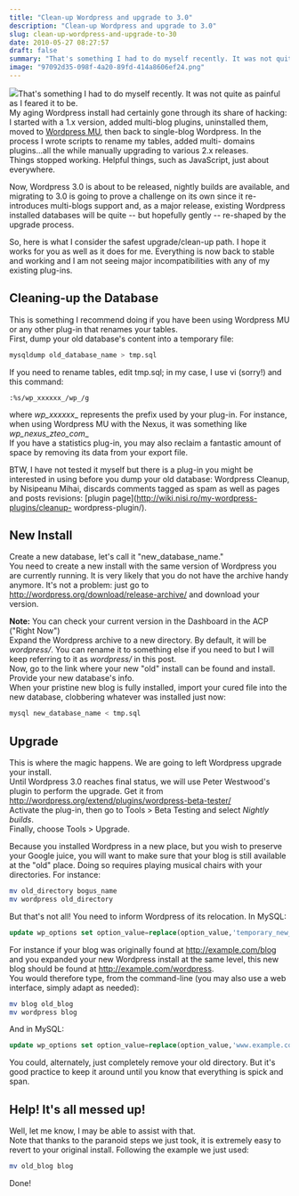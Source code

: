 ```yaml
---
title: "Clean-up Wordpress and upgrade to 3.0"
description: "Clean-up Wordpress and upgrade to 3.0"
slug: clean-up-wordpress-and-upgrade-to-30
date: 2010-05-27 08:27:57
draft: false
summary: "That's something I had to do myself recently. It was not quite as painful as I feared it to be.My aging Wordpress install had certainly gone through its share of hacking: I started with a 1.x version, added multi-blog plugins, uninstalled them, moved to Wordpress MU, then back to single-blog Wordpress. In the process I wrote scripts to rename my tables, added multi-domains plugins...all the while manually upgrading to various 2.x releases.Things stopped working. Helpful things, such as JavaScript, just about everywhere."
image: "97092d35-098f-4a20-89fd-414a8606ef24.png"
---
```



[![](/images/3543295520_0ae9d41929_o-300x300.png)](http://www.flickr.com/photos/datacharmer/3543295520/)That's
something I had to do myself recently. It was not quite as painful as I feared
it to be.  
My aging Wordpress install had certainly gone through its share of hacking: I
started with a 1.x version, added multi-blog plugins, uninstalled them, moved
to [Wordpress MU](http://mu.wordpress.org/), then back to single-blog
Wordpress. In the process I wrote scripts to rename my tables, added multi-
domains plugins...all the while manually upgrading to various 2.x releases.  
Things stopped working. Helpful things, such as JavaScript, just about
everywhere.

Now, Wordpress 3.0 is about to be released, nightly builds are available, and
migrating to 3.0 is going to prove a challenge on its own since it re-
introduces multi-blogs support and, as a major release, existing Wordpress
installed databases will be quite -- but hopefully gently -- re-shaped by the
upgrade process.

So, here is what I consider the safest upgrade/clean-up path. I hope it works
for you as well as it does for me. Everything is now back to stable and
working and I am not seeing major incompatibilities with any of my existing
plug-ins.

## Cleaning-up the Database

This is something I recommend doing if you have been using Wordpress MU or any
other plug-in that renames your tables.  
First, dump your old database's content into a temporary file:

```bash
mysqldump old_database_name > tmp.sql
```

If you need to rename tables, edit tmp.sql; in my case, I use vi (sorry!) and
this command:

```plaintext
:%s/wp_xxxxxx_/wp_/g
```

where _wp_xxxxxx__ represents the prefix used by your plug-in. For instance,
when using Wordpress MU with the Nexus, it was something like
_wp_nexus_zteo_com__  
If you have a statistics plug-in, you may also reclaim a fantastic amount of
space by removing its data from your export file.

BTW, I have not tested it myself but there is a plug-in you might be
interested in using before you dump your old database: Wordpress Cleanup, by
Nisipeanu Mihai, discards comments tagged as spam as well as pages and posts
revisions: [plugin page](http://wiki.nisi.ro/my-wordpress-plugins/cleanup-
wordpress-plugin/).

## New Install

  
Create a new database, let's call it "new_database_name."  
You need to create a new install with the same version of Wordpress you are
currently running. It is very likely that you do not have the archive handy
anymore. It's not a problem: just go to
<http://wordpress.org/download/release-archive/> and download your version.

**Note:** You can check your current version in the Dashboard in the ACP
("Right Now")  
Expand the Wordpress archive to a new directory. By default, it will be
_wordpress/_. You can rename it to something else if you need to but I will
keep referring to it as _wordpress/_ in this post.  
Now, go to the link where your new "old" install can be found and install.
Provide your new database's info.  
When your pristine new blog is fully installed, import your cured file into
the new database, clobbering whatever was installed just now:

```bash
mysql new_database_name < tmp.sql
```

## Upgrade

This is where the magic happens. We are going to left Wordpress upgrade your
install.  
Until Wordpress 3.0 reaches final status, we will use Peter Westwood's plugin
to perform the upgrade. Get it from
<http://wordpress.org/extend/plugins/wordpress-beta-tester/>  
Activate the plug-in, then go to Tools > Beta Testing and select _Nightly
builds_.  
Finally, choose Tools > Upgrade.

Because you installed Wordpress in a new place, but you wish to preserve your
Google juice, you will want to make sure that your blog is still available at
the "old" place. Doing so requires playing musical chairs with your
directories. For instance:

```bash
mv old_directory bogus_name  
mv wordpress old_directory
```

But that's not all! You need to inform Wordpress of its relocation. In MySQL:

```sql
update wp_options set option_value=replace(option_value,'temporary_new_link','old_link');
```

For instance if your blog was originally found at http://example.com/blog and
you expanded your new Wordpress install at the same level, this new blog
should be found at http://example.com/wordpress.  
You would therefore type, from the command-line (you may also use a web
interface, simply adapt as needed):

```bash
mv blog old_blog  
mv wordpress blog
```

And in MySQL:

```sql
update wp_options set option_value=replace(option_value,'www.example.com/wordpress','www.example.com/blog');
```

You could, alternately, just completely remove your old directory. But it's
good practice to keep it around until you know that everything is spick and
span.

## Help! It's all messed up!

Well, let me know, I may be able to assist with that.  
Note that thanks to the paranoid steps we just took, it is extremely easy to
revert to your original install. Following the example we just used:

```bash
mv old_blog blog
```

Done!

